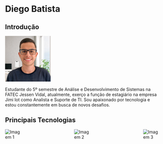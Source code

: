 

<h1>Diego Batista</h1>

<h2>Introdução</h2>

<img src="/foto.png" alt="Minha Foto" style=" width: 150px; height: 150px">
<p>Estudante do 5º semestre de Análise e Desenvolvimento de Sistemas na FATEC Jessen Vidal, atualmente, exerço a função de estagiário na empresa Jimi Iot como Analista e Suporte de TI. Sou apaixonado por tecnologia e estou constantemente em busca de novos desafios.</p>

<h2>Principais Tecnologias</h2>

<div style="display: flex; justify-content: space-between;">
    <img src="https://github.com/remojansen/logo.ts/blob/master/ts.png" alt="Imagem 1" style="width: 50px; height: 50px;">
    <img src="https://camo.githubusercontent.com/27d0b117da00485c56d69aef0fa310a3f8a07abecc8aa15fa38c8b78526c60ac/68747470733a2f2f63646e2e6a7364656c6976722e6e65742f67682f64657669636f6e732f64657669636f6e2f69636f6e732f72656163742f72656163742d6f726967696e616c2e737667" alt="Imagem 2" style="width: 50px; height: 50px;">
    <img src="https://camo.githubusercontent.com/442c452cb73752bb1914ce03fce2017056d651a2099696b8594ddf5ccc74825e/68747470733a2f2f63646e2e6a7364656c6976722e6e65742f67682f64657669636f6e732f64657669636f6e2f69636f6e732f6a6176617363726970742f6a6176617363726970742d6f726967696e616c2e737667" alt="Imagem 3" style="width: 50px; height: 50px;">
</div>
